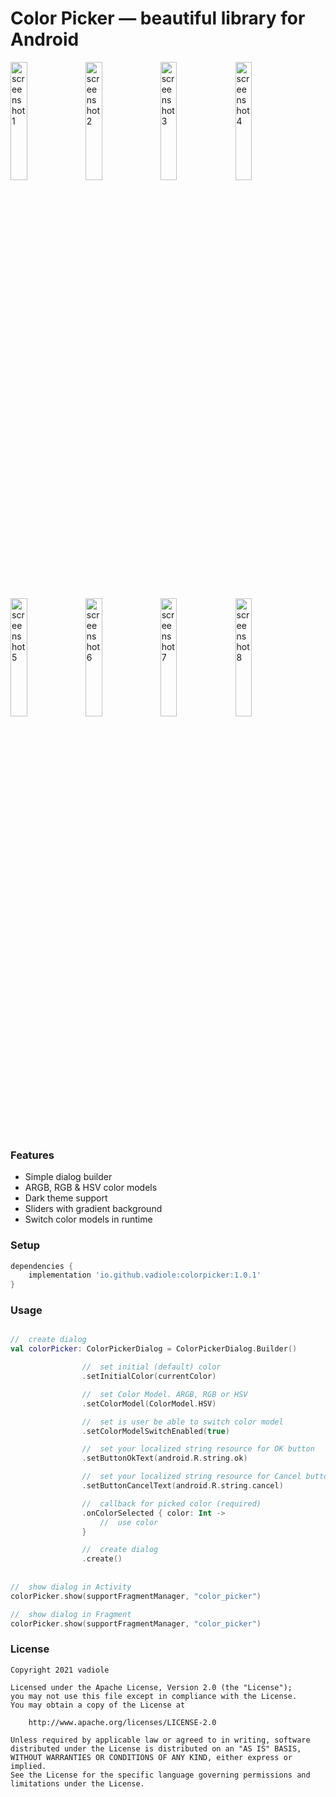 # Color Picker — beautiful library for Android

<img src="https://raw.githubusercontent.com/vadiole/colorpicker/master/assets/1_l.png" alt="screenshot 1" width="23%" height="22%"> <img src="https://raw.githubusercontent.com/vadiole/colorpicker/master/assets/1_d.png" alt="screenshot 2" width="23%" height="22%"> <img src="https://raw.githubusercontent.com/vadiole/colorpicker/master/assets/2_l.png" alt="screenshot 3" width="23%" height="22%"> <img src="https://raw.githubusercontent.com/vadiole/colorpicker/master/assets/2_d.png" alt="screenshot 4" width="23%" height="22%"> <img src="https://raw.githubusercontent.com/vadiole/colorpicker/master/assets/3_l.png" alt="screenshot 5" width="23%" height="22%"> <img src="https://raw.githubusercontent.com/vadiole/colorpicker/master/assets/3_d.png" alt="screenshot 6" width="23%" height="22%"> <img src="https://raw.githubusercontent.com/vadiole/colorpicker/master/assets/4_l.png" alt="screenshot 7" width="23%" height="22%"> <img src="https://raw.githubusercontent.com/vadiole/colorpicker/master/assets/4_d.png" alt="screenshot 8" width="23%" height="22%">

### Features
  - Simple dialog builder 
  - ARGB, RGB & HSV color models
  - Dark theme support
  - Sliders with gradient background
  - Switch color models in runtime


### Setup
```gradle
dependencies {
    implementation 'io.github.vadiole:colorpicker:1.0.1'
}
```

### Usage
```kotlin

//  create dialog
val colorPicker: ColorPickerDialog = ColorPickerDialog.Builder()

                //  set initial (default) color
                .setInitialColor(currentColor)

                //  set Color Model. ARGB, RGB or HSV
                .setColorModel(ColorModel.HSV)

                //  set is user be able to switch color model
                .setColorModelSwitchEnabled(true)

                //  set your localized string resource for OK button
                .setButtonOkText(android.R.string.ok)

                //  set your localized string resource for Cancel button
                .setButtonCancelText(android.R.string.cancel)

                //  callback for picked color (required)
                .onColorSelected { color: Int ->
                    //  use color
                }

                //  create dialog
                .create()
                
                
//  show dialog in Activity
colorPicker.show(supportFragmentManager, "color_picker") 

//  show dialog in Fragment
colorPicker.show(supportFragmentManager, "color_picker")      
```

### License
```
Copyright 2021 vadiole

Licensed under the Apache License, Version 2.0 (the "License");
you may not use this file except in compliance with the License.
You may obtain a copy of the License at

    http://www.apache.org/licenses/LICENSE-2.0

Unless required by applicable law or agreed to in writing, software
distributed under the License is distributed on an "AS IS" BASIS,
WITHOUT WARRANTIES OR CONDITIONS OF ANY KIND, either express or implied.
See the License for the specific language governing permissions and
limitations under the License.
```
